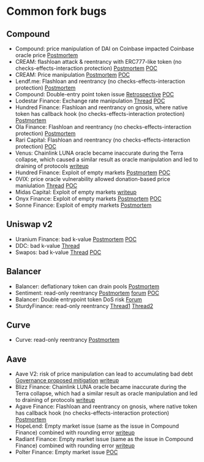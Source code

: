 # Common fork bugs

## Compound

- Compound: price manipulation of DAI on Coinbase impacted Coinbase oracle price [Postmortem](https://www.comp.xyz/t/dai-liquidation-event/642)
- CREAM: flashloan attack & reentrancy with ERC777-like token (no checks-effects-interaction protection) [Postmortem](https://medium.com/cream-finance/c-r-e-a-m-finance-post-mortem-amp-exploit-6ceb20a630c5) [POC](https://github.com/SunWeb3Sec/DeFiHackLabs/blob/main/past/2021/README.md#20210830-cream-finance---flashloan-attack--reentrancy)
- CREAM: Price manipulation [Postmortem](https://medium.com/immunefi/hack-analysis-cream-finance-oct-2021-fc222d913fc5) [POC]([https://github.com/SunWeb3Sec/DeFiHackLabs#20211027-creamfinance---price-manipulation](https://github.com/SunWeb3Sec/DeFiHackLabs/blob/main/past/2021/README.md#20211027-creamfinance---price-manipulation))
- Lendf.me: Flashloan and reentrancy (no checks-effects-interaction protection) [Postmortem](https://medium.com/dforcenet/a-summary-of-the-attack-on-lendf-me-on-april-19-2020-e2f1c5d96640)
- Compound: Double-entry point token issue [Retrospective](https://blog.openzeppelin.com/compound-tusd-integration-issue-retrospective/) [POC](https://github.com/SunWeb3Sec/DeFiHackLabs/blob/main/past/2022/README.md#20220322-compoundtusdsweeptokenbypass)
- Lodestar Finance: Exchange rate manipulation [Thread](https://twitter.com/BowTiedPickle/status/1601650177369993216) [POC](https://github.com/SunWeb3Sec/DeFiHackLabs/blob/main/past/2022/README.md#20221211---lodestar---flashloan-price-manipulation)
- Hundred Finance: Flashloan and reentrancy on gnosis, where native token has callback hook (no checks-effects-interaction protection) [Postmortem](https://medium.com/immunefi/a-poc-of-the-hundred-finance-heist-4121f23a098)
- Ola Finance: Flashloan and reentrancy (no checks-effects-interaction protection) [Postmortem](https://medium.com/coinmonks/ola-finance-hack-a-post-mortem-analysis-7bf498f73a54)
- Rari Capital: Flashloan and reentrancy (no checks-effects-interaction protection) [POC](https://github.com/SunWeb3Sec/DeFiHackLabs/blob/main/past/2022/README.md#20220430-rari-capitalfei-protocol---flashloan-attack--reentrancy)
- Venus: Chainlink LUNA oracle became inaccurate during the Terra collapse, which caused a similar result as oracle manipulation and led to draining of protocols [writeup](https://rekt.news/venus-blizz-rekt/)
- Hundred Finance: Exploit of empty markets [Postmortem](https://blog.hundred.finance/15-04-23-hundred-finance-hack-post-mortem-d895b618cf33) [POC](https://github.com/SunWeb3Sec/DeFiHackLabs/blob/main/past/2023/README.md#20230415-hundredfinance---donate-inflation-exchangerate--rounding-error)
- 0VIX: price oracle vulnerability allowed donation-based price maniulation [Thread](https://twitter.com/peckshield/status/1651923235603361793) [POC](https://github.com/SunWeb3Sec/DeFiHackLabs/blob/main/past/2023/README.md#20230428-0vix---flashloan-price-manipulation)
- Midas Capital: Exploit of empty markets [writeup](https://neptunemutual.com/blog/understanding-midas-capital-exploit/)
- Onyx Finance: Exploit of empty markets [Postmortem](https://rekt.news/onyx-protocol-rekt/) [POC](https://github.com/SunWeb3Sec/DeFiHackLabs/blob/main/past/2023/README.md#20231101-onyxprotocol---precission-loss-vulnerability)
- Sonne Finance: Exploit of empty markets [Postmortem](https://medium.com/@SonneFinance/post-mortem-sonne-finance-exploit-12f3daa82b06)

## Uniswap v2

- Uranium Finance: bad k-value [Postmortem](https://medium.com/immunefi/building-a-poc-for-the-uranium-heist-ec83fbd83e9f) [POC](https://github.com/SunWeb3Sec/DeFiHackLabs/blob/main/past/2021/README.md#20210428-uranium---miscalculation)
- DDC: bad k-value [Thread](https://twitter.com/BeosinAlert/status/1564240190851383302)
- Swapos: bad k-value [Thread](https://twitter.com/DeDotFiSecurity/status/1647536474349338624) [POC](https://github.com/SunWeb3Sec/DeFiHackLabs/blob/main/past/2023/README.md#20230416-swapos-v2---error-k-value-attack)

## Balancer

- Balancer: deflationary token can drain pools [Postmortem](https://medium.com/balancer-protocol/incident-with-non-standard-erc20-deflationary-tokens-95a0f6d46dea)
- Sentiment: read-only reentrancy [Postmortem](https://hackmd.io/@sentimentxyz/SJCySo1z2) [forum](https://forum.balancer.fi/t/reentrancy-vulnerability-scope-expanded/4345) [POC](https://github.com/SunWeb3Sec/DeFiHackLabs/blob/main/past/2023/README.md#20230405-sentiment---read-only-reentrancy)
- Balancer: Double entrypoint token DoS risk [Forum](https://forum.balancer.fi/t/medium-severity-bug-found/3161)
- SturdyFinance: read-only reentrancy [Thread1](https://twitter.com/BlockSecTeam/status/1668084629654638592) [Thread2](https://twitter.com/1nf0s3cpt/status/1668802708592267264)

## Curve

- Curve: read-only reentrancy [Postmortem](https://chainsecurity.com/curve-lp-oracle-manipulation-post-mortem/)

## Aave

- Aave V2: risk of price manipulation can lead to accumulating bad debt [Governance proposed mitigation](https://governance.aave.com/t/arc-risk-parameter-recommendations-for-aave-v2-eth-2022-11-22/10757/27) [writeup](https://medium.com/@eigenphi/an-in-depth-analysis-of-how-aaves-1-6-million-bad-debt-was-created-ab74027ea108)
- Blizz Finance: Chainlink LUNA oracle became inaccurate during the Terra collapse, which had a similar result as oracle manipulation and led to draining of protocols [writeup](https://rekt.news/venus-blizz-rekt/)
- Agave Finance: Flashloan and reentrancy on gnosis, where native token has callback hook (no checks-effects-interaction protection) [Postmortem](https://medium.com/immunefi/a-poc-of-the-hundred-finance-heist-4121f23a098)
- HopeLend: Empty market issue (same as the issue in Compound Finance) combined with rounding error [writeup](https://www.certik.com/resources/blog/5dHTzHnoARD1huRtxu0qvi-hopelend-incident-analysis)
- Radiant Finance: Empty market issue (same as the issue in Compound Finance) combined with rounding error [writeup](https://blog.verichains.io/p/radiant-lending-pool-hack-analysis)
- Polter Finance: Empty market issue [POC](https://github.com/SunWeb3Sec/DeFiHackLabs?tab=readme-ov-file#20241119-polterfinance---flashloan-attack)

